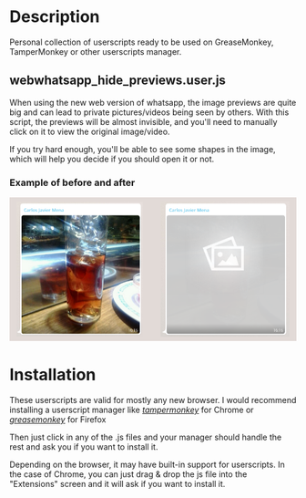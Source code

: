 Description
====
Personal collection of userscripts ready to be used on GreaseMonkey, TamperMonkey or other userscripts manager.

## webwhatsapp_hide_previews.user.js
When using the new web version of whatsapp, the image previews are quite big and can lead to private pictures/videos being seen by others. 
With this script, the previews will be almost invisible, and you'll need to manually click on it to view the original image/video.

If you try hard enough, you'll be able to see some shapes in the image, which will help you decide if you should open it or not.

### Example of before and after
![before_after](examples/webwhatsapp_hide_previews/before_after.png)

Installation
===
These userscripts are valid for mostly any new browser. I would recommend installing a userscript manager like 
*[tampermonkey](https://chrome.google.com/webstore/detail/tampermonkey/dhdgffkkebhmkfjojejmpbldmpobfkfo)* for Chrome or *[greasemonkey](https://addons.mozilla.org/es/firefox/addon/greasemonkey/)* for Firefox

Then just click in any of the .js files and your manager should handle the rest and ask you if you want to install it.

Depending on the browser, it may have built-in support for userscripts. In the case of Chrome, you can just drag & drop the js file into the "Extensions" screen and it will ask if you want to install it.
